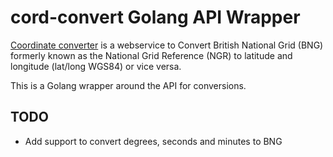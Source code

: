 # cord-convert Golang API Wrapper

[Coordinate converter](https://www.bgs.ac.uk/data/webservices/convertForm.cfm#decimalLatLng) is a webservice to Convert British National Grid (BNG) formerly known as the National Grid Reference (NGR) to latitude and longitude (lat/long WGS84) or vice versa.

This is a Golang wrapper around the API for conversions.

## TODO

- Add support to convert degrees, seconds and minutes to BNG